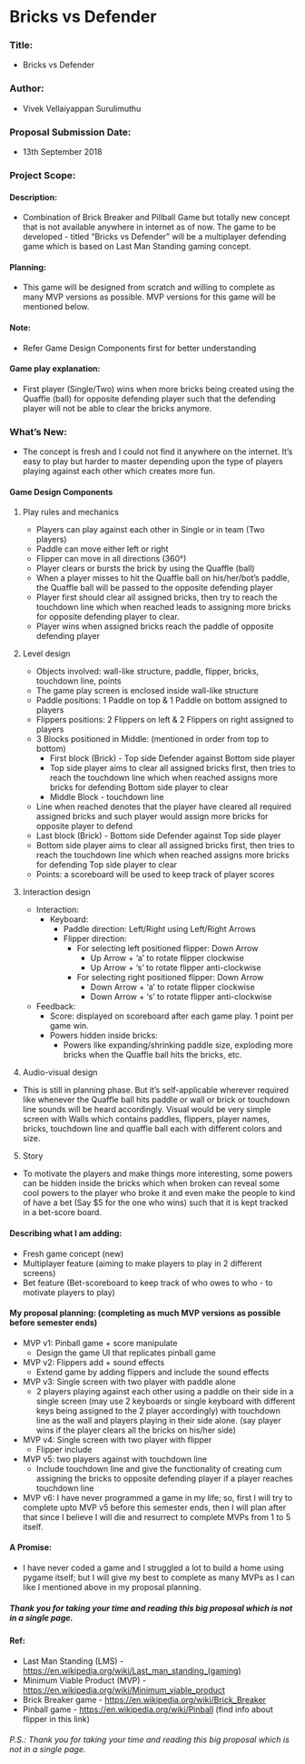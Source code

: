 # Bricks vs Defender

### Title: 
- Bricks vs Defender
### Author: 
- Vivek Vellaiyappan Surulimuthu
### Proposal Submission Date: 
- 13th September 2018
### Project Scope: 
#### Description: 
- Combination of Brick Breaker and Pillball  Game but totally new concept that is not available anywhere in internet as of now. The game to be developed - titled “Bricks vs Defender” will be a multiplayer defending game which is based on Last Man Standing gaming concept. 
#### Planning: 
- This game will be designed from scratch and willing to complete as many MVP versions as possible. MVP versions for this game will be mentioned below.
#### Note: 
- Refer Game Design Components first for better understanding
#### Game play explanation: 
- First player (Single/Two) wins when more bricks being created using the Quaffle (ball) for opposite defending player such that the defending player will not be able to clear the bricks anymore. 

### What’s New: 
- The concept is fresh and I could not find it anywhere on the internet. It’s easy to play but harder to master depending upon the type of players playing against each other which creates more fun.

#### Game Design Components
1. Play rules and mechanics
    - Players can play against each other in Single or in team (Two players)
    - Paddle can move either left or right
    - Flipper can move in all directions (360°)
    - Player clears or bursts the brick by using the Quaffle (ball)
    - When a player misses to hit the Quaffle ball on his/her/bot’s paddle, the Quaffle ball will be passed to the opposite defending player
    - Player first should clear all assigned bricks, then try to reach the touchdown line which when reached leads to assigning more bricks for opposite defending player to clear.
    - Player wins when assigned bricks reach the paddle of opposite defending player
2. Level design
    - Objects involved: wall-like structure, paddle, flipper, bricks, touchdown line, points
    - The game play screen is enclosed inside wall-like structure 
    - Paddle positions: 1 Paddle on top & 1 Paddle on bottom assigned to players 
    - Flippers positions: 2 Flippers on left &  2 Flippers on right assigned to players
    - 3 Blocks positioned in Middle: (mentioned in order from top to bottom)
      - First block (Brick) - Top side Defender against Bottom side player 
      - Top side player aims to clear all assigned bricks first, then tries to reach the touchdown line which when reached assigns more bricks for defending Bottom side player to clear
      - Middle Block - touchdown line
    - Line when reached denotes that the player have cleared all required assigned bricks and such player would assign more bricks for opposite player to defend
    - Last block (Brick) - Bottom side Defender against Top side player
    - Bottom side player aims to clear all assigned bricks first, then tries to reach the touchdown line which when reached assigns more bricks for defending Top side player to clear
    - Points: a scoreboard will be used to keep track of player scores

3. Interaction design
    - Interaction:
      - Keyboard: 
          - Paddle direction: Left/Right using Left/Right Arrows
          - Flipper direction: 
            - For selecting left positioned flipper: Down Arrow
              - Up Arrow + ‘a’ to rotate flipper clockwise 
              - Up Arrow + ‘s’ to rotate flipper anti-clockwise 
            - For selecting right positioned flipper: Down Arrow 
              - Down Arrow + ‘a’ to rotate flipper clockwise
              - Down Arrow + ‘s’ to rotate flipper anti-clockwise
    - Feedback:
      - Score: displayed on scoreboard after each game play. 1 point per game win.
      - Powers hidden inside bricks:
        - Powers like expanding/shrinking paddle size, exploding more bricks when the Quaffle ball hits the bricks, etc. 
4. Audio-visual design
  - This is still in planning phase. But it’s self-applicable wherever required like whenever the Quaffle ball hits paddle or wall or brick or touchdown line sounds will be heard  accordingly. Visual would be very simple screen with Walls which contains paddles, flippers, player names, bricks, touchdown line and quaffle ball each with different colors and size.
5. Story
  - To motivate the players and make things more interesting, some powers can be hidden inside the bricks which when broken can reveal some cool powers to the player who broke it and even make the people to kind of have a bet (Say $5 for the one who wins) such that it is kept tracked in a bet-score board.
  
#### Describing what I am adding:
  - Fresh game concept (new)
  - Multiplayer feature (aiming to make players to play in 2 different screens)
  - Bet feature (Bet-scoreboard to keep track of who owes to who - to motivate players to play)
#### My proposal planning: (completing as much MVP versions as possible before semester ends)
  - MVP v1: Pinball game + score manipulate
    - Design the game UI that replicates pinball game
  - MVP v2: Flippers add + sound effects
    - Extend game by adding flippers and include the sound effects 
  - MVP v3: Single screen with two player with paddle alone
    - 2 players playing against each other using a paddle on their side in a single screen (may use 2 keyboards or single keyboard with different keys being assigned to the 2 player accordingly) with touchdown line as the wall and players playing in their side alone. (say player wins if the player clears all the bricks on his/her side)
  - MVP v4: Single screen with two player with flipper
    - Flipper include
  - MVP v5: two players against with touchdown line
    - Include touchdown line and give the functionality of creating cum assigning the bricks to opposite defending player if a player reaches touchdown line
  - MVP v6: I have never programmed a game in my life; so, first I will try to complete upto MVP v5 before this semester ends, then I will plan after that since I believe I will die and resurrect to complete MVPs from 1 to 5 itself.  

#### A Promise: 
- I have never coded a game and I struggled a lot to build a home using pygame itself; but I will give my best to complete as many MVPs as I can like I mentioned above in my proposal planning. 

##### Thank you for taking your time and reading this big proposal which is not in a single page.

#### Ref:
- Last Man Standing (LMS) - https://en.wikipedia.org/wiki/Last_man_standing_(gaming) 
- Minimum Viable Product (MVP) - https://en.wikipedia.org/wiki/Minimum_viable_product 
- Brick Breaker game - https://en.wikipedia.org/wiki/Brick_Breaker 
- Pinball game - https://en.wikipedia.org/wiki/Pinball (find info about flipper in this link)

###### P.S.: Thank you for taking your time and reading this big proposal which is not in a single page.
